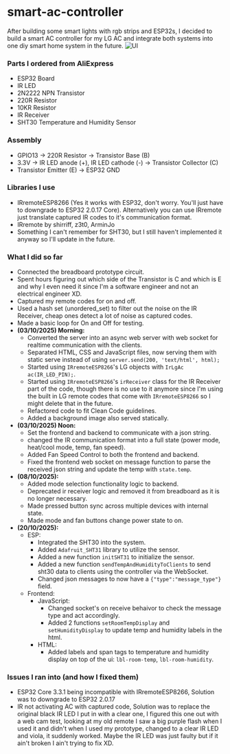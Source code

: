 # smart-ac-controller
After building some smart lights with rgb strips and ESP32s, I decided to build a smart AC controller for my LG AC and integrate both systems into one diy smart home system in the future.
![UI](https://github.com/user-attachments/assets/9ba3473e-be38-4bf5-ade9-d8e022705244)

### Parts I ordered from AliExpress
- ESP32 Board
- IR LED
- 2N2222 NPN Transistor
- 220R Resistor
- 10KR Resistor
- IR Receiver
- SHT30 Temperature and Humidity Sensor

### Assembly
- GPIO13 -> 220R Resistor -> Transistor Base (B)
- 3.3V -> IR LED anode (+), IR LED cathode (-) -> Transistor Collector (C)
- Transistor Emitter (E) -> ESP32 GND

### Libraries I use
- IRremoteESP8266 (Yes it works with ESP32, don't worry. You'll just have to downgrade to ESP32 2.0.17 Core).
  Alternatively you can use IRremote just translate captured IR codes to it's communication format.
- IRremote by shirriff, z3t0, ArminJo
- Something I can't remember for SHT30, but I still haven't implemented it anyway so I'll update in the future.

### What I did so far
- Connected the breadboard prototype circuit.
- Spent hours figuring out which side of the Transistor is C and which is E and why I even need it since I'm a software engineer and not an electrical engineer XD.
- Captured my remote codes for on and off.
- Used a hash set (unordered_set) to filter out the noise on the IR Receiver, cheap ones detect a lot of noise as captured codes.
- Made a basic loop for On and Off for testing.
- **(03/10/2025) Morning:** 
  - Converted the server into an async web server with web socket for realtime communication with the clients.
  - Separated HTML, CSS and JavaScript files, now serving them with static serve instead of using `server.send(200, 'text/html', html);`
  - Started using `IRremoteESP8266`'s LG objects with `IrLgAc ac(IR_LED_PIN);`.
  - Started using `IRremoteESP8266`'s `irReceiver` class for the IR Receiver part of the code, though there is no use to it anymore since I'm
    using the built in LG remote codes that come with `IRremoteESP8266` so I might delete that in the future.
  - Refactored code to fit Clean Code guidelines.
  - Added a background image also served statically.
- **(03/10/2025) Noon:** 
  - Set the frontend and backend to communicate with a json string.
  - changed the IR communication format into a full state (power mode, heat/cool mode, temp, fan speed).
  - Added Fan Speed Control to both the frontend and backend.
  - Fixed the frontend web socket on message function to parse the received json string and update the temp with `state.temp`.
- **(08/10/2025):**
  - Added mode selection functionality logic to backend.
  - Deprecated ir receiver logic and removed it from breadboard as it is no longer necessary.
  - Made pressed button sync across multiple devices with internal state.
  - Made mode and fan buttons change power state to on.
- **(20/10/2025):**
  - ESP: 
    - Integrated the SHT30 into the system.
    - Added `Adafruit_SHT31` library to utilize the sensor.
    - Added a new function `initSHT31` to initialize the sensor.
    - Added a new function `sendTempAndHumidityToClients` to send sht30 data to clients using the controller via the WebSocket.
    - Changed json messages to now have a `{"type":"message_type"}` field.
  - Frontend:
    - JavaScript:
      - Changed socket's on receive behaivor to check the message type and act accordingly.
      - Added 2 functions `setRoomTempDisplay` and `setHumidityDisplay` to update temp and humidity labels in the html.
    - HTML:
      - Added labels and span tags to temperature and humidity display on top of the ui: `lbl-room-temp`, `lbl-room-humidity`.
### Issues I ran into (and how I fixed them)
- ESP32 Core 3.3.1 being incompatible with IRremoteESP8266, Solution was to downgrade to ESP32 2.0.17
- IR not activating AC with captured code, Solution was to replace the original black IR LED I put in with a clear one,
  I figured this one out with a web cam test, looking at my old remote I saw a big purple flash when I used it and didn't when
  I used my prototype, changed to a clear IR LED and viola, it suddenly worked. Maybe the IR LED was just faulty but if it ain't broken
  I ain't trying to fix XD.
  
